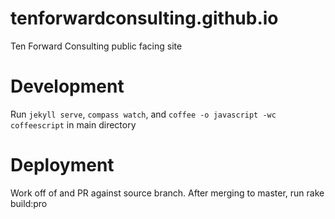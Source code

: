 tenforwardconsulting.github.io
==============================

Ten Forward Consulting public facing site

Development
==============================
Run `jekyll serve`, `compass watch`, and `coffee -o javascript -wc coffeescript` in main directory


Deployment
==============================
Work off of and PR against source branch. After merging to master, run rake build:pro
